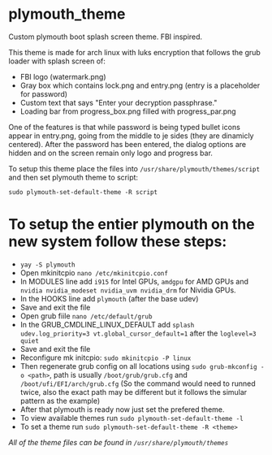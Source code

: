 # plymouth_theme
Custom plymouth boot splash screen theme. FBI inspired. 

This theme is made for arch linux with luks encryption that follows the grub loader with splash screen of:
 - FBI logo (watermark.png)
 - Gray box which contains lock.png and entry.png (entry is a placeholder for password)
 - Custom text that says "Enter your decryption passphrase."
 - Loading bar from progress_box.png filled with progress_par.png

One of the features is that while password is being typed bullet icons appear in entry.png, going from the middle to je sides (they are dinamicly centered).
After the password has been entered, the dialog options are hidden and on the screen remain only logo and progress bar.

To setup this theme place the files into `/usr/share/plymouth/themes/script` and then set plymouth theme to script:

`sudo plymouth-set-default-theme -R script`

# To setup the entier plymouth on the new system follow these steps:
 - `yay -S plymouth`
 - Open mkinitcpio `nano /etc/mkinitcpio.conf`
 - In MODULES line add `i915` for Intel GPUs, `amdgpu` for AMD GPUs and `nvidia nvidia_modeset nvidia_uvm nvidia_drm` for Nividia GPUs.
 - In the HOOKS line add `plymouth` (after the base udev)
 - Save and exit the file
 - Open grub fiile `nano /etc/default/grub`
 - In the GRUB_CMDLINE_LINUX_DEFAULT add `splash udev.log_priority=3 vt.global_cursor_default=1` after the `loglevel=3 quiet`
 - Save and exit the file
 - Reconfigure mk initcpio: `sudo mkinitcpio -P linux`
 - Then regenerate grub config on all locations using `sudo grub-mkconfig -o <path>`, path is usually `/boot/grub/grub.cfg` and `/boot/ufi/EFI/arch/grub.cfg`
   (So the command would need to runned twice, also the exact path may be different but it follows the simular pattern as the example)
 - After that plymouth is ready now just set the prefered theme.
 - To view available themes run `sudo plymouth-set-default-theme -l`
 - To set a theme run `sudo plymouth-set-default-theme -R <theme>`

*All of the theme files can be found in `/usr/share/plymouth/themes`*
